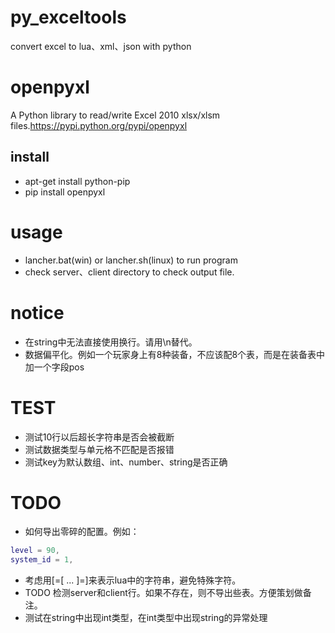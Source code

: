 # py_exceltools
convert excel to lua、xml、json with python

# openpyxl
A Python library to read/write Excel 2010 xlsx/xlsm files.https://pypi.python.org/pypi/openpyxl
## install
* apt-get install python-pip
* pip install openpyxl

# usage
* lancher.bat(win) or lancher.sh(linux) to run program
* check server、client directory to check output file.

# notice
* 在string中无法直接使用换行。请用\n替代。
* 数据偏平化。例如一个玩家身上有8种装备，不应该配8个表，而是在装备表中加一个字段pos

# TEST
* 测试10行以后超长字符串是否会被截断
* 测试数据类型与单元格不匹配是否报错
* 测试key为默认数组、int、number、string是否正确

# TODO
* 如何导出零碎的配置。例如：
```lua
level = 90,
system_id = 1,
```
* 考虑用[=[ ... ]=]来表示lua中的字符串，避免特殊字符。
* TODO 检测server和client行。如果不存在，则不导出些表。方便策划做备注。
* 测试在string中出现int类型，在int类型中出现string的异常处理

